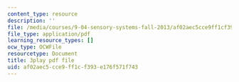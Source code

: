 ```yaml
---
content_type: resource
description: ''
file: /media/courses/9-04-sensory-systems-fall-2013/af02aec5cce9ff1cf393e176f571f743_Z937cqa--P8.pdf
file_type: application/pdf
learning_resource_types: []
ocw_type: OCWFile
resourcetype: Document
title: 3play pdf file
uid: af02aec5-cce9-ff1c-f393-e176f571f743
---
```

